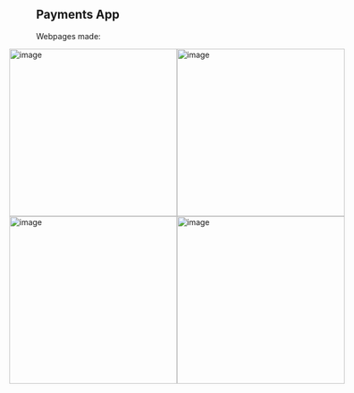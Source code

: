 ## Payments App
Webpages made:
<div style="display:flex; justify-content:center;">
  <div style="display:flex; flex-wrap:wrap; ">
    <img width="300" alt="image" src="https://github.com/sreya22-git/paytm/assets/134381727/efc2c40a-b465-498c-98c6-075cb771cdc8">
    <img width="300" alt="image" src="https://github.com/sreya22-git/paytm/assets/134381727/e5a7c48a-b7d3-4247-861c-f8aa87762bd2">
  </div>
  <div style="display:flex; flex-wrap:wrap; ">
    <img width="300" alt="image" src="https://github.com/sreya22-git/paytm/assets/134381727/e4bcdd47-6e13-4ca9-9650-cea2922a9b5f">
    <img width="300" alt="image" src="https://github.com/sreya22-git/paytm/assets/134381727/202894f4-31f6-405e-a943-627bc8088dfd">
  </div>
</div>
